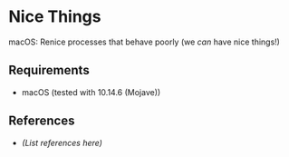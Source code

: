 # Nice Things

macOS: Renice processes that behave poorly (we *can* have nice things!)


## Requirements

- macOS (tested with 10.14.6 (Mojave))


## References

- _(List references here)_

